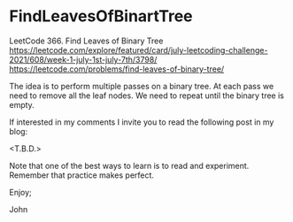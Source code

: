 # FindLeavesOfBinartTree
LeetCode 366. Find Leaves of Binary Tree
https://leetcode.com/explore/featured/card/july-leetcoding-challenge-2021/608/week-1-july-1st-july-7th/3798/
https://leetcode.com/problems/find-leaves-of-binary-tree/

The idea is to perform multiple passes on a binary tree.
At each pass we need to remove all the leaf nodes.
We need to repeat until the binary tree is empty.

If interested in my comments I invite you to read the following 
post in my blog:

<T.B.D.>

Note that one of the best ways to learn is to read and experiment.
Remember that practice makes perfect.

Enjoy;

John
